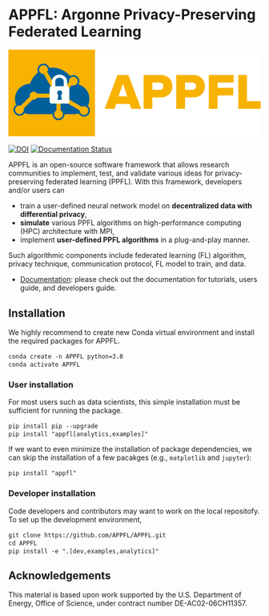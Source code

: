 # APPFL: Argonne Privacy-Preserving Federated Learning

![image](https://github.com/APPFL/APPFL/blob/main/docs/_static/logo/logo_small.png?raw=true)

[![DOI](https://zenodo.org/badge/414722606.svg)](https://zenodo.org/badge/latestdoi/414722606)
[![Documentation Status](https://readthedocs.org/projects/appfl/badge/?version=latest)](https://appfl.readthedocs.io/en/latest/?badge=latest)

APPFL is an open-source software framework that allows research communities to implement, test, and validate various ideas for privacy-preserving federated learning (PPFL).
With this framework, developers and/or users can

- train a user-defined neural network model on **decentralized data with differential privacy**,
- **simulate** various PPFL algorithms on high-performance computing (HPC) architecture with MPI,
- implement **user-defined PPFL algorithms** in a plug-and-play manner.

Such algorithmic components include federated learning (FL) algorithm, privacy technique, communication protocol, FL model to train, and data.

- [Documentation](http://appfl.rtfd.io/): please check out the documentation for tutorials, users guide, and developers guide.

## Installation

We highly recommend to create new Conda virtual environment and install the required packages for APPFL.

```shell
conda create -n APPFL python=3.8
conda activate APPFL
```

### User installation

For most users such as data scientists, this simple installation must be sufficient for running the package.

```shell
pip install pip --upgrade
pip install "appfl[analytics,examples]"
```

If we want to even minimize the installation of package dependencies, we can skip the installation of a few pacakges (e.g., `matplotlib` and `jupyter`):

```shell
pip install "appfl"
```

### Developer installation

Code developers and contributors may want to work on the local repositofy. 
To set up the development environment, 

```shell
git clone https://github.com/APPFL/APPFL.git
cd APPFL
pip install -e ".[dev,examples,analytics]"
```

## Acknowledgements

This material is based upon work supported by the U.S. Department of Energy, Office of Science, under contract number DE-AC02-06CH11357.
